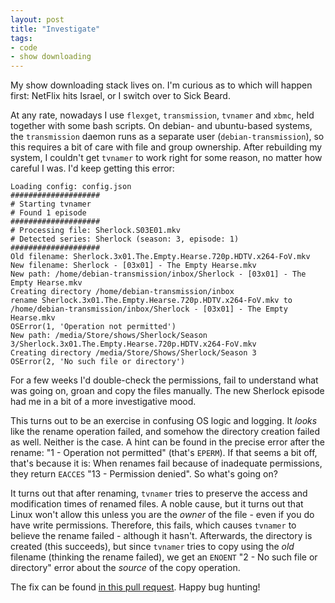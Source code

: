 ```yaml
---
layout: post
title: "Investigate"
tags:
- code
- show downloading
---
```


My show downloading stack lives on. I'm curious as to which will happen first: NetFlix hits Israel, or I switch over to Sick Beard.

At any rate, nowadays I use `flexget`, `transmission`, `tvnamer` and `xbmc`, held together with some bash scripts. On debian- and ubuntu-based systems, the `transmission` daemon runs as a separate user (`debian-transmission`), so this requires a bit of care with file and group ownership. After rebuilding my system, I couldn't get `tvnamer` to work right for some reason, no matter how careful I was. I'd keep getting this error:

```text
Loading config: config.json
####################
# Starting tvnamer
# Found 1 episode
####################
# Processing file: Sherlock.S03E01.mkv
# Detected series: Sherlock (season: 3, episode: 1)
####################
Old filename: Sherlock.3x01.The.Empty.Hearse.720p.HDTV.x264-FoV.mkv
New filename: Sherlock - [03x01] - The Empty Hearse.mkv
New path: /home/debian-transmission/inbox/Sherlock - [03x01] - The Empty Hearse.mkv
Creating directory /home/debian-transmission/inbox
rename Sherlock.3x01.The.Empty.Hearse.720p.HDTV.x264-FoV.mkv to /home/debian-transmission/inbox/Sherlock - [03x01] - The Empty Hearse.mkv
OSError(1, 'Operation not permitted')
New path: /media/Store/shows/Sherlock/Season 3/Sherlock.3x01.The.Empty.Hearse.720p.HDTV.x264-FoV.mkv
Creating directory /media/Store/Shows/Sherlock/Season 3
OSError(2, 'No such file or directory')
```

For a few weeks I'd double-check the permissions, fail to understand what was going on, groan and copy the files manually. The new Sherlock episode had me in a bit of a more investigative mood.

This turns out to be an exercise in confusing OS logic and logging. It *looks* like the rename operation failed, and somehow the directory creation failed as well. Neither is the case. A hint can be found in the precise error after the rename: "1 - Operation not permitted" (that's `EPERM`). If that seems a bit off, that's because it is: When renames fail because of inadequate permissions, they return `EACCES` "13 - Permission denied". So what's going on?

It turns out that after renaming, `tvnamer` tries to preserve the access and modification times of renamed files. A noble cause, but it turns out that Linux won't allow this unless you are the *owner* of the file - even if you do have write permissions. Therefore, this fails, which causes `tvnamer` to believe the rename failed - although it hasn't. Afterwards, the directory is created (this succeeds), but since `tvnamer` tries to copy using the *old* filename (thinking the rename failed), we get an `ENOENT` "2 - No such file or directory" error about the *source* of the copy operation.

The fix can be found [in this pull request](https://github.com/dbr/tvnamer/pull/89). Happy bug hunting!
